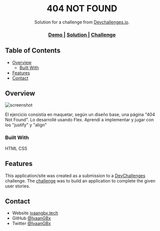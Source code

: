 <!-- Please update value in the {}  -->

<h1 align="center">404 NOT FOUND</h1>

<div align="center">
   Solution for a challenge from  <a href="http://devchallenges.io" target="_blank">Devchallenges.io</a>.
</div>

<div align="center">
  <h3>
    <a href="https://ivaangbx.github.io/404NotFound/">
      Demo
    </a>
    <span> | </span>
    <a href="https://github.com/IvaanGBx/404NotFound">
      Solution
    </a>
    <span> | </span>
    <a href="https://devchallenges.io/challenges/wBunSb7FPrIepJZAg0sY">
      Challenge
    </a>
  </h3>
</div>

<!-- TABLE OF CONTENTS -->

## Table of Contents

- [Overview](#overview)
  - [Built With](#built-with)
- [Features](#features)
- [Contact](#contact)

<!-- OVERVIEW -->

## Overview

![screenshot](https://github.com/IvaanGBx/404NotFound/blob/main/assets/404SS.png)

El ejercicio consistía en maquetar, según un diseño base, una página "404 Not Found". Lo desarrollé usando Flex. Aprendí a implementar y jugar con los "justify" y "align"

### Built With

HTML
CSS

## Features

This application/site was created as a submission to a [DevChallenges](https://devchallenges.io/challenges) challenge. The [challenge](https://devchallenges.io/challenges/wBunSb7FPrIepJZAg0sY) was to build an application to complete the given user stories.

## Contact

- Website [ivaangbx.tech](https://ivaangbx.tech)
- GitHub [@IvaanGBx](https://github.com/IvaanGBx)
- Twitter [@IvaanGBx](https://twitter.com/IvaanGBx)
